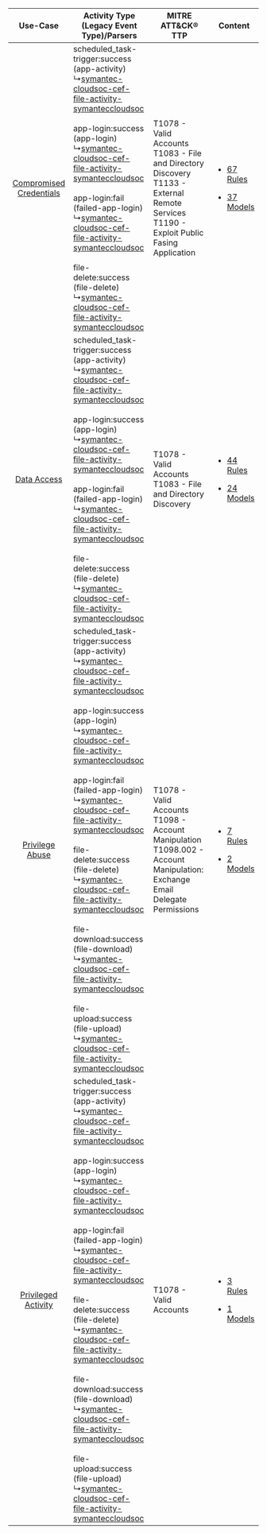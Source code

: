 |    Use-Case    | Activity Type (Legacy Event Type)/Parsers    | MITRE ATT&CK® TTP    | Content    |
|:----:| ---- | ---- | ---- |
| [Compromised Credentials](../../../UseCases/uc_compromised_credentials.md) |  scheduled_task-trigger:success (app-activity)<br> ↳[symantec-cloudsoc-cef-file-activity-symanteccloudsoc](Ps/pC_symanteccloudsocceffileactivitysymanteccloudsoc.md)<br><br> app-login:success (app-login)<br> ↳[symantec-cloudsoc-cef-file-activity-symanteccloudsoc](Ps/pC_symanteccloudsocceffileactivitysymanteccloudsoc.md)<br><br> app-login:fail (failed-app-login)<br> ↳[symantec-cloudsoc-cef-file-activity-symanteccloudsoc](Ps/pC_symanteccloudsocceffileactivitysymanteccloudsoc.md)<br><br> file-delete:success (file-delete)<br> ↳[symantec-cloudsoc-cef-file-activity-symanteccloudsoc](Ps/pC_symanteccloudsocceffileactivitysymanteccloudsoc.md)<br>    | T1078 - Valid Accounts<br>T1083 - File and Directory Discovery<br>T1133 - External Remote Services<br>T1190 - Exploit Public Fasing Application<br> | [<ul><li>67 Rules</li></ul><ul><li>37 Models</li></ul>](RM/r_m_symantec_symantec_cloudsoc_Compromised_Credentials.md) |
|    [Data Access](../../../UseCases/uc_data_access.md)    |  scheduled_task-trigger:success (app-activity)<br> ↳[symantec-cloudsoc-cef-file-activity-symanteccloudsoc](Ps/pC_symanteccloudsocceffileactivitysymanteccloudsoc.md)<br><br> app-login:success (app-login)<br> ↳[symantec-cloudsoc-cef-file-activity-symanteccloudsoc](Ps/pC_symanteccloudsocceffileactivitysymanteccloudsoc.md)<br><br> app-login:fail (failed-app-login)<br> ↳[symantec-cloudsoc-cef-file-activity-symanteccloudsoc](Ps/pC_symanteccloudsocceffileactivitysymanteccloudsoc.md)<br><br> file-delete:success (file-delete)<br> ↳[symantec-cloudsoc-cef-file-activity-symanteccloudsoc](Ps/pC_symanteccloudsocceffileactivitysymanteccloudsoc.md)<br>    | T1078 - Valid Accounts<br>T1083 - File and Directory Discovery<br>    | [<ul><li>44 Rules</li></ul><ul><li>24 Models</li></ul>](RM/r_m_symantec_symantec_cloudsoc_Data_Access.md)    |
|         [Privilege Abuse](../../../UseCases/uc_privilege_abuse.md)         |  scheduled_task-trigger:success (app-activity)<br> ↳[symantec-cloudsoc-cef-file-activity-symanteccloudsoc](Ps/pC_symanteccloudsocceffileactivitysymanteccloudsoc.md)<br><br> app-login:success (app-login)<br> ↳[symantec-cloudsoc-cef-file-activity-symanteccloudsoc](Ps/pC_symanteccloudsocceffileactivitysymanteccloudsoc.md)<br><br> app-login:fail (failed-app-login)<br> ↳[symantec-cloudsoc-cef-file-activity-symanteccloudsoc](Ps/pC_symanteccloudsocceffileactivitysymanteccloudsoc.md)<br><br> file-delete:success (file-delete)<br> ↳[symantec-cloudsoc-cef-file-activity-symanteccloudsoc](Ps/pC_symanteccloudsocceffileactivitysymanteccloudsoc.md)<br><br> file-download:success (file-download)<br> ↳[symantec-cloudsoc-cef-file-activity-symanteccloudsoc](Ps/pC_symanteccloudsocceffileactivitysymanteccloudsoc.md)<br><br> file-upload:success (file-upload)<br> ↳[symantec-cloudsoc-cef-file-activity-symanteccloudsoc](Ps/pC_symanteccloudsocceffileactivitysymanteccloudsoc.md)<br> | T1078 - Valid Accounts<br>T1098 - Account Manipulation<br>T1098.002 - Account Manipulation: Exchange Email Delegate Permissions<br>    | [<ul><li>7 Rules</li></ul><ul><li>2 Models</li></ul>](RM/r_m_symantec_symantec_cloudsoc_Privilege_Abuse.md)    |
|     [Privileged Activity](../../../UseCases/uc_privileged_activity.md)     |  scheduled_task-trigger:success (app-activity)<br> ↳[symantec-cloudsoc-cef-file-activity-symanteccloudsoc](Ps/pC_symanteccloudsocceffileactivitysymanteccloudsoc.md)<br><br> app-login:success (app-login)<br> ↳[symantec-cloudsoc-cef-file-activity-symanteccloudsoc](Ps/pC_symanteccloudsocceffileactivitysymanteccloudsoc.md)<br><br> app-login:fail (failed-app-login)<br> ↳[symantec-cloudsoc-cef-file-activity-symanteccloudsoc](Ps/pC_symanteccloudsocceffileactivitysymanteccloudsoc.md)<br><br> file-delete:success (file-delete)<br> ↳[symantec-cloudsoc-cef-file-activity-symanteccloudsoc](Ps/pC_symanteccloudsocceffileactivitysymanteccloudsoc.md)<br><br> file-download:success (file-download)<br> ↳[symantec-cloudsoc-cef-file-activity-symanteccloudsoc](Ps/pC_symanteccloudsocceffileactivitysymanteccloudsoc.md)<br><br> file-upload:success (file-upload)<br> ↳[symantec-cloudsoc-cef-file-activity-symanteccloudsoc](Ps/pC_symanteccloudsocceffileactivitysymanteccloudsoc.md)<br> | T1078 - Valid Accounts<br>    | [<ul><li>3 Rules</li></ul><ul><li>1 Models</li></ul>](RM/r_m_symantec_symantec_cloudsoc_Privileged_Activity.md)       |